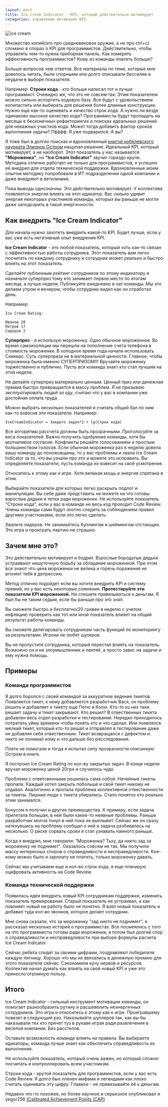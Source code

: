 ```yaml
---
layout: post
title: Ice Cream Indicator - KPI, который действительно мотивирует
categories: управление мотивация KPI
---
```


![ice cream](/images/2021/10/ice-cream.jpg)

Множество копий(это про средневековое оружие, а не про ctrl+c) сломано в спорах о KPI для программистов. 
Действительно, чтобы управлять чем-то нужна приборная панель. Как измерять эффективность программистов? Кому из команды платить больше?

Больше вопросов чем ответов. Все материалы по теме, которые мне довелось читать, были спорными или долго описывали бессилие и неудачи в выборе показателя. 

Например: **Строки кода** - кто больше написал тот и лучше программист. Очевидно же, что это не совсем так. 
Этим показателем можно сильно испортить кодовую базу. Все будут с удовольствием копипастить или выбирать для решения более длинные конструкции.
Нужно еще как-то оценивать и качество строк кода. А нужно ли везде одинаково высокое качество кода?
Программисты будут пропадать на месяцы в бесконечных рефакторингах и поисках идеальных решений для неважных участков кода.
Может тогда добавить фактор сроков выполнения задачи? Пфффф. Я уже подварился. А вы?


Я тоже был в долгих поисках и вдохновленный [книгой нобелевского лауреата Элионор Остром](https://otis22.github.io/%D1%83%D0%BF%D1%80%D0%B0%D0%B2%D0%BB%D0%B5%D0%BD%D0%B8%D0%B5/%D0%BF%D1%80%D0%BE%D0%B5%D0%BA%D1%82%D0%B0%D0%BC%D0%B8/%D0%BE%D1%81%D1%82%D1%80%D0%BE%D0%BC/2021/03/20/socialism-in-it.html) нащупал решение. Идеальный KPI, который мотивирует, а не наоборот.
Этот показатель у нас называется **"Мороженка"**, но **"Ice Cream Indicator"** звучит гораздо круче. 
Методика отлично работает не только для программистов, я успешно её внедрил для отдела технической поддержки.
Вдохновленные моим опытом методику попробовали в ИТ подразделении одной компании и даже внедряют в ветклинике. 


Пока выводы однозначны: Это действительно мотивирует. У коллектива появляется энергия влиять на этот идикатор. 
Вас сильно удивит энергия некоторых участников команды, которых вы раньше не могли даже заподозрить в такой энергичности.


## Как внедрить "Ice Cream Indicator"

Для начала нужно захотеть внедрить какой-то KPI. Будет лучше, если у вас уже есть негативный опыт внедрения KPI.

**Ice Cream Indicator** - это любой показатель, который хоть как-то связан с эффективностью работы сотрудника. 
Этот показатель вам легко посчитать по каждому сотруднику и сотрудник может реально и быстро влиять на этот показатель. 

*Сделайте публичным рейтинг сотрудников* по этому индикатору и назначьте суперприз тому кто занимает первое место по итогам месяца, а лучше недели. 
Публикуйте ежедневно в чат команды. Мы это делаем утром и вечером, чтобы сотрудник видел как он отработал день.


Например: 

```
Ice Cream Rating: 

Иванов 20
Петров 17
Сидоров 2
```

**Суперприз** - я использую мороженку. Одно обычное мороженное. Во время самоизоляции мы перешли на пополнение счета телефона в стоимость мороженки.
В холодное время года начали использовать Сникерс. Суть суперприза не в материальной ценности. Главное, чтобы мороженка была именно СУПЕРПРИЗОМ!!!
Вручайте мороженку торжественно и публично. Пусть вся команда знает кто стал лучшим на этой неделе. 


Не делайте суперприз материально ценным. Ценный приз или денежная премия быстро превращается в массу проблем. *Я не призываю эксплуатировать людей за еду*, считаю что у вас в компании уже достойная оплата труда.

Можно выбрать несколько показателей и считать общий бал по ним как-то взвесив эти показатели. Например:

```
IceCreamIndicator = Закрыто задач*2 + lg(Строк кода) 
```

Все алгоритмы рассчета должны быть прозрачными. Проголосуйте за веса показателей. Важно получить одобрение команды, хотя бы молчаливое согласие. Конфликты решайте голосованием и простым большинством голосов. Если обычная мороженка раз в неделю довела вашу команду до поножовщины, то у вас проблемы и хвала Ice Cream Indicator за то, что вы узнали про это и можете это исправить. Вы определяете показатели, пусть команда их взвесит на своё усмотрение. 


Относитесь к этому как к игре. Хотя великая мощь и энергия спрятана в этом.

Выбирайте показатели для которых легко раскрыть подлог и манипуляции. Вы себе даже представить не можете на что готовы взрослые дядьки и тетки ради мороженки. Не используйте показатель "Строки кода", если у вас в команде не весь код проходит Code Review. Члены команды сами будут охотно следить за соблюдением правил другими участниками, если это легко сделать.


Хвалите лидеров. Не занимайтесь буллингом и шеймингом отстающих. Это игра и проиграть партию не страшно. 

## Зачем мне это?


Это действительно мотивирует и бодрит. Взрослые бородатые дядьки устраивают нешуточную борьбу за обладание мороженкой. При этом все знают что цена мороженки не велика и горечь поражения не вгоняет тебя в депрессию.


Метод отлично подойдет если вы хотите внедрить KPI и систему премий, но у вас есть некоторые сомнения. **Протестируйте эти показатели KPI мороженкой.** Не спешите привязываться к деньгам. Я был бы не таким седым, если бы раньше про это знал. 

Вы сможете быстро и бесплатно(20 гривен в неделю с учетом инфляции) проверить как тот или иной показатель влияет на общий результат работы команды.

Вы сможете делегировать сотрудникам часть функций по мониторингу за результатами. Игроки не любят шулеров. 

Вы не пропустите сотрудника, который перестал влиять на показатель. Возможно он и не злоумышленник и лентяй, а просто завис на задаче и ему нужна помощь.


## Примеры

### Команда программистов

Я долго боролся с своей командой за аккуратное ведение тикетов. Появляется тикет, к нему добавляется разработчик Вася, он проблему решить и добавляет к тикету еще Петю и Колю. Кто-то из них таки решает задачу и тикет закрывают. Кто решил? В отвественных тикета добавлен весь отдел разработки и тестирования. Нередко приходилось потратить уйму времени чтобы понять кто и что сделал. Или появлялся мелкий тикет, который кто-то решал и отправлял в тестирование даже не добавляя себя отвественным. Тикет возвращался с дефектом и никто не понимал кому и что дальше без расследования. 


Плети не помогали и тогда я испытал силу прозрачности описанную Остром в книге.

Я построил Ice Cream Rating по кол-ву закрытых задач. В конце недели вручал мороженку ценой 20грн и случилось чудо.

Проблема с ответсвенными решилась сама собой. Ничейные тикеты пропали. Каждый хотел закрыть побольше и свой тикет никому не отдавал. Аналогично и пропала проблема коллективной отвественности за тикеты. Лишние люди с тикета убирались. Стало понятно кто реально этим занимался. 


Бонусом я получил и другие преимущества. К примеру, если задача прилетала большая, в ней были какие-то неявные проблемы. Раньше разработчик молча тонул в ней пока не выплывет. Сейчас же он сразу наткнувшись на проблему сообщал о ней и задача разбивалась на несколько. О риске сорвать сроки я стал узнавать намного раньше.


Когда я внедрял, мне говорили: "Мороженка? Тьху, да никто зад за мороженку не поднимет". Оказалось совсем не так. Мы получили массу интересных споров о справедливости и несправедливости. Кое-кому можно было и зарплату не платить, только мороженку давать. 

Сейчас мы учитываем еще и кол-во строк кода, я еще планирую оцифровать активность на Code Review. 

### Команда технической поддержки

Появилась идея внедрить новый KPI сотрудникам поддержки, изменить показатель премирования. Старый показатель не устраивал, а как повлияет новый на работу было не понятно. Я взял новый показатель и добавил туда кол-во звонков, которое делает сотрудник. 

Мне снова сказали, что за мороженку "зад никто не поднимет", я рассказал несколько историй о программистах. Все посмеялись с того на что программисты готовы ради мороженки, а потом был долгий спор о справедливости и несправедливости при выборе формулы расчета Ice Cream Indicator.

Сейчас ребята следят за своими цифрами, поздравляют победителя каждую пятницу. Хорошо что мы не ввязались в денежную премию для этого показателя сейчас. Сэкономили кучу нервов и ресурсов. Коллектив начал думать как влиять на свой новый KPI и уже это принесло огромную пользу.


## Итого

Ice Cream Indicator - сильный инструмент мотивации команды, он помогает разнообразить рутину и расшевелить неэнергичных сотрудников. 
Это игра и относитесь к этому как к игре. Проигравшему повезет в следующий раз. Наказывайте шуллеров так, как вы бы наказывали тех кто прячет туз в рукаве играя ради развлечения в веселой компании. Без расстелов. 

Оставьте возможность команде влиять на правила. Вы выбираете идикаторы, команда лучше знает как обеспечить справедливость их выполнения.

Не используйте показатель, который очень важен, но который сложно посчитать и контроллировать всем участникам.

Строки кода - крутой показатель для программистов, если у вас есть Code Review. Я долго был пленен мифами и легендами как плохо считать оценивать эту цифру. Главное - не привязывайте её к деньгам.


Недавно что-то похожее, но более научное и серьезное опубликовал и yegor256 [(Calibrated Achievement Points (CAP)](https://www.yegor256.com/2021/10/12/calibrated-achievement-points.html)